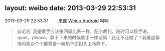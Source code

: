layout: weibo
date: 2013-03-29 22:53:31
---
<meta name="referrer" content="no-referrer" />

2013-03-29 22:53:31  &nbsp;&nbsp;&nbsp;&nbsp;&nbsp;&nbsp; 来自 <a href="http://app.weibo.com/t/feed/l4RWD" rel="nofollow">Weico.Android</a>
呵呵
>  @毛利: 我是歌手应该像网球比赛一样，配个裁判，随时可以扬手说，quiet，please。静不下来的时候歌手一摔话筒：还让不让唱了？我看这帮场内观众个个都需要一碗热干面扣头上冷静下。 ​​​
